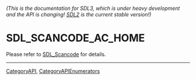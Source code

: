 ###### (This is the documentation for SDL3, which is under heavy development and the API is changing! [SDL2](https://wiki.libsdl.org/SDL2/) is the current stable version!)
# SDL_SCANCODE_AC_HOME

Please refer to [SDL_Scancode](SDL_Scancode) for details.

----
[CategoryAPI](CategoryAPI), [CategoryAPIEnumerators](CategoryAPIEnumerators)

